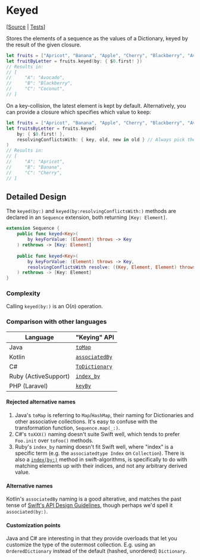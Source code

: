# Keyed

[[Source](https://github.com/apple/swift-algorithms/blob/main/Sources/Algorithms/Keyed.swift) | 
 [Tests](https://github.com/apple/swift-algorithms/blob/main/Tests/SwiftAlgorithmsTests/KeyedTests.swift)]

Stores the elements of a sequence as the values of a Dictionary, keyed by the result of the given closure.

```swift
let fruits = ["Apricot", "Banana", "Apple", "Cherry", "Blackberry", "Avocado", "Coconut"]
let fruitByLetter = fruits.keyed(by: { $0.first! })
// Results in:
// [
//     "A": "Avocado",
//     "B": "Blackberry",
//     "C": "Coconut",
// ]
```

On a key-collision, the latest element is kept by default. Alternatively, you can provide a closure which specifies which value to keep:

```swift
let fruits = ["Apricot", "Banana", "Apple", "Cherry", "Blackberry", "Avocado", "Coconut"]
let fruitsByLetter = fruits.keyed(
    by: { $0.first! },
    resolvingConflictsWith: { key, old, new in old } // Always pick the first fruit
)
// Results in:
// [
//     "A": "Apricot",
//     "B": "Banana",
//     "C": "Cherry",
// ]
```

## Detailed Design

The `keyed(by:)` and `keyed(by:resolvingConflictsWith:)` methods are declared in an `Sequence` extension, both returning `[Key: Element]`.

```swift
extension Sequence {
    public func keyed<Key>(
        by keyForValue: (Element) throws -> Key
    ) rethrows -> [Key: Element]
    
    public func keyed<Key>(
        by keyForValue: (Element) throws -> Key,
        resolvingConflictsWith resolve: ((Key, Element, Element) throws -> Element)? = nil
    ) rethrows -> [Key: Element]
}
```

### Complexity

Calling `keyed(by:)` is an O(_n_) operation.

### Comparison with other languages

| Language      | "Keying" API |
|---------------|-------------|
| Java          | [`toMap`](https://docs.oracle.com/en/java/javase/20/docs/api/java.base/java/util/stream/Collectors.html#toMap(java.util.function.Function,java.util.function.Function)) |
| Kotlin        | [`associatedBy`](https://kotlinlang.org/api/latest/jvm/stdlib/kotlin.collections/associate-by.html) |
| C#            | [`ToDictionary`](https://learn.microsoft.com/en-us/dotnet/api/system.linq.enumerable.todictionary?view=net-7.0#system-linq-enumerable-todictionary) |
| Ruby (ActiveSupport) | [`index_by`](https://rubydoc.info/gems/activesupport/7.0.5/Enumerable#index_by-instance_method) |
| PHP (Laravel) | [`keyBy`](https://laravel.com/docs/10.x/collections#method-keyby) |

#### Rejected alternative names

1. Java's `toMap` is referring to `Map`/`HashMap`, their naming for Dictionaries and other associative collections. It's easy to confuse with the transformation function, `Sequence.map(_:)`.
2. C#'s `toXXX()` naming doesn't suite Swift well, which tends to prefer `Foo.init` over `toFoo()` methods.
3. Ruby's `index_by` naming doesn't fit Swift well, where "index" is a specific term (e.g. the `associatedtype Index` on `Collection`). There is also a [`index(by:)`](Index.md) method in swift-algorithms, is specifically to do with matching elements up with their indices, and not any arbitrary derived value.

#### Alternative names

Kotlin's `associatedBy` naming is a good alterative, and matches the past tense of [Swift's API Design Guidelines](https://www.swift.org/documentation/api-design-guidelines/), though perhaps we'd spell it `associated(by:)`.

#### Customization points

Java and C# are interesting in that they provide overloads that let you customize the type of the outermost collection. E.g. using an `OrderedDictionary` instead of the default (hashed, unordered) `Dictionary`.

